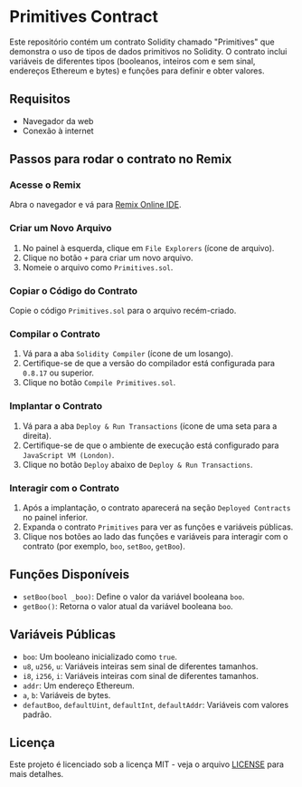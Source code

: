 # Primitives Contract

Este repositório contém um contrato Solidity chamado "Primitives" que demonstra o uso de tipos de dados primitivos no Solidity. O contrato inclui variáveis de diferentes tipos (booleanos, inteiros com e sem sinal, endereços Ethereum e bytes) e funções para definir e obter valores.

## Requisitos

- Navegador da web
- Conexão à internet

## Passos para rodar o contrato no Remix

### Acesse o Remix

Abra o navegador e vá para [Remix Online IDE](https://remix.ethereum.org/).

### Criar um Novo Arquivo

1. No painel à esquerda, clique em `File Explorers` (ícone de arquivo).
2. Clique no botão `+` para criar um novo arquivo.
3. Nomeie o arquivo como `Primitives.sol`.

### Copiar o Código do Contrato

Copie o código `Primitives.sol` para o arquivo recém-criado.

### Compilar o Contrato

1. Vá para a aba `Solidity Compiler` (ícone de um losango).
2. Certifique-se de que a versão do compilador está configurada para `0.8.17` ou superior.
3. Clique no botão `Compile Primitives.sol`.

### Implantar o Contrato

1. Vá para a aba `Deploy & Run Transactions` (ícone de uma seta para a direita).
2. Certifique-se de que o ambiente de execução está configurado para `JavaScript VM (London)`.
3. Clique no botão `Deploy` abaixo de `Deploy & Run Transactions`.

### Interagir com o Contrato

1. Após a implantação, o contrato aparecerá na seção `Deployed Contracts` no painel inferior.
2. Expanda o contrato `Primitives` para ver as funções e variáveis públicas.
3. Clique nos botões ao lado das funções e variáveis para interagir com o contrato (por exemplo, `boo`, `setBoo`, `getBoo`).

## Funções Disponíveis

- `setBoo(bool _boo)`: Define o valor da variável booleana `boo`.
- `getBoo()`: Retorna o valor atual da variável booleana `boo`.

## Variáveis Públicas

- `boo`: Um booleano inicializado como `true`.
- `u8`, `u256`, `u`: Variáveis inteiras sem sinal de diferentes tamanhos.
- `i8`, `i256`, `i`: Variáveis inteiras com sinal de diferentes tamanhos.
- `addr`: Um endereço Ethereum.
- `a`, `b`: Variáveis de bytes.
- `defautBoo`, `defaultUint`, `defaultInt`, `defaultAddr`: Variáveis com valores padrão.

## Licença

Este projeto é licenciado sob a licença MIT - veja o arquivo [LICENSE](LICENSE) para mais detalhes.
